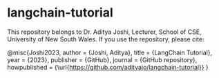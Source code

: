 # langchain-tutorial

This repository belongs to Dr. Aditya Joshi, Lecturer, School of CSE, University of New South Wales. If you use the repository, please cite:

@misc{Joshi2023,
  author = {Joshi, Aditya},
  title = {LangChain Tutorial},
  year = {2023},
  publisher = {GitHub},
  journal = {GitHub repository},
  howpublished = {\url{https://github.com/adityajo/langchain-tutorial}}
}
